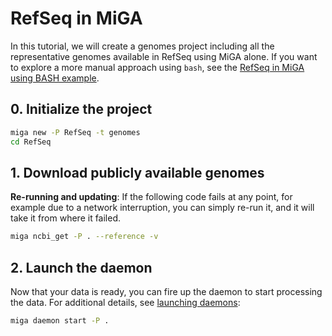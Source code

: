 # RefSeq in MiGA

In this tutorial, we will create a genomes project including all the
representative genomes available in RefSeq using MiGA alone. If you want
to explore a more manual approach using `bash`, see the
[RefSeq in MiGA using BASH example](deploy-refseq-bash).

## 0. Initialize the project

```bash
miga new -P RefSeq -t genomes
cd RefSeq
```

## 1. Download publicly available genomes

**Re-running and updating**: If the following code fails at any point, for
example due to a network interruption, you can simply re-run it, and it will
take it from where it failed.

```bash
miga ncbi_get -P . --reference -v
```

## 2. Launch the daemon

Now that your data is ready, you can fire up the daemon to start processing the
data. For additional details, see [launching daemons](daemons):

```bash
miga daemon start -P .
```
